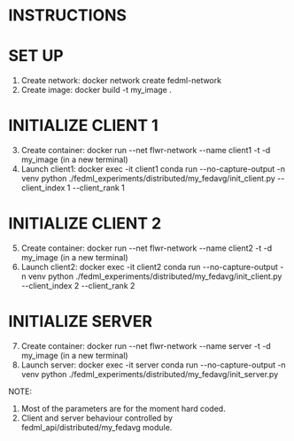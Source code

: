 # INSTRUCTIONS

# SET UP
1. Create network:
    docker network create fedml-network
2. Create image:
    docker build -t my_image .

# INITIALIZE CLIENT 1
3. Create container:
    docker run --net flwr-network --name client1 -t -d my_image (in a new terminal)
4. Launch client1:
    docker exec -it client1 conda run --no-capture-output -n venv python ./fedml_experiments/distributed/my_fedavg/init_client.py --client_index 1 --client_rank 1

# INITIALIZE CLIENT 2
5. Create container:
    docker run --net flwr-network --name client2 -t -d my_image (in a new terminal)
6. Launch client2:
    docker exec -it client2 conda run --no-capture-output -n venv python ./fedml_experiments/distributed/my_fedavg/init_client.py --client_index 2 --client_rank 2

# INITIALIZE SERVER
7. Create container:
    docker run --net flwr-network --name server -t -d my_image (in a new terminal)
8. Launch server:
    docker exec -it server conda run --no-capture-output -n venv python ./fedml_experiments/distributed/my_fedavg/init_server.py


NOTE: 
1. Most of the parameters are for the moment hard coded.
2. Client and server behaviour controlled by fedml_api/distributed/my_fedavg module.




